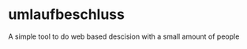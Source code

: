 umlaufbeschluss
===============

A simple tool to do web based descision with a small amount of people